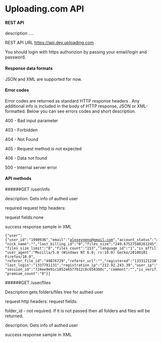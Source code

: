 Uploading.com API
=================

#### REST API

description ....

REST API URL https://api.dev.uploading.com

You should login with https authorizion by passing your email/login and password.

#### 

#### Response data formats
JSON and XML are supported for now. 


#### Error codes

Error codes are returned as standard HTTP response headers . Any additional info is included in the body of HTTP response, JSON or XML-formatted.
Below you can see errors codes and short description.

400 - Bad input parameter

403 - Forbidden

404 - Not Found

405 - Request method is not expected

406 - Data not found

500 - Internal server error

#### API methods

######GET /user/info

description: Gets info of authed user

required request http headers:

request fields:none


success response sample in XML

<code><pre>{"user":{"user_id":"1990936","email":"alexeygeno@gmail.com","account_status":"active",
"nick_name":"","last_billing_id":"0","files_size":"249.67527580261245",
"files_size_limit":"0","files_count":"153","language_id":"1","is_affiliate":"0","enable_ip_blocking":"0",
"user_agent":"Mozilla\/5.0 (Windows NT 6.0; rv:10.0) Gecko\/20100101 Firefox\/10.0",
"referer_file_id":"49876729","referer_url":"","registered":"1333121238","premium_expire":"1333698313",
"last_login":"1337781131","registration_ip":"212.92.243.39","user_ip":"192.168.1.1",
"session_id":"724ee9e91c1052e6577b12c8c654380c","comment":"","is_verified":"0","verified_code":"",
"premium_count":"0"}}</pre></code>

######GET /user/files

Description:gets folders/files tree for authed user

request http headers:
request fields:

folder_id - not required. If it is not passed then all folders and files will  be returned.

description: Gets info of authed user

success response sample in XML






